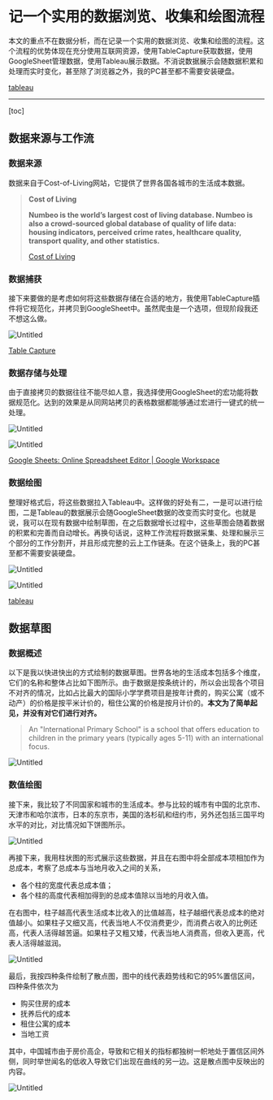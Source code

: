 # 记一个实用的数据浏览、收集和绘图流程

本文的重点不在数据分析，而在记录一个实用的数据浏览、收集和绘图的流程。这个流程的优势体现在充分使用互联网资源，使用TableCapture获取数据，使用GoogleSheet管理数据，使用Tableau展示数据。不消说数据展示会随数据积累和处理而实时变化，甚至除了浏览器之外，我的PC甚至都不需要安装硬盘。

[tableau](https://public.tableau.com/app/profile/chuncheng.zhang5140/viz/cost-of-living/scatterGraph#2 "tableau")

---
[toc]

## 数据来源与工作流

### 数据来源

数据来自于Cost-of-Living网站，它提供了世界各国各城市的生活成本数据。

> **Cost of Living**
>
> **Numbeo is the world’s largest cost of living database. Numbeo is also a crowd-sourced global database of quality of life data: housing indicators, perceived crime rates, healthcare quality, transport quality, and other statistics.**
>
> [Cost of Living](https://www.numbeo.com/cost-of-living/)

### 数据捕获

接下来要做的是考虑如何将这些数据存储在合适的地方，我使用TableCapture插件将它规范化，并拷贝到GoogleSheet中。虽然爬虫是一个选项，但现阶段我还不想这么做。

![Untitled](%E8%AE%B0%E4%B8%80%E4%B8%AA%E5%AE%9E%E7%94%A8%E7%9A%84%E6%95%B0%E6%8D%AE%E6%B5%8F%E8%A7%88%E3%80%81%E6%94%B6%E9%9B%86%E5%92%8C%E7%BB%98%E5%9B%BE%E6%B5%81%E7%A8%8B%20406014e1859e48428029ed74863b7528/Untitled.png)

[Table Capture](https://chromewebstore.google.com/detail/table-capture/iebpjdmgckacbodjpijphcplhebcmeop)

### 数据存储与处理

由于直接拷贝的数据往往不能尽如人意，我选择使用GoogleSheet的宏功能将数据规范化。达到的效果是从同网站拷贝的表格数据都能够通过宏进行一键式的统一处理。

![Untitled](%E8%AE%B0%E4%B8%80%E4%B8%AA%E5%AE%9E%E7%94%A8%E7%9A%84%E6%95%B0%E6%8D%AE%E6%B5%8F%E8%A7%88%E3%80%81%E6%94%B6%E9%9B%86%E5%92%8C%E7%BB%98%E5%9B%BE%E6%B5%81%E7%A8%8B%20406014e1859e48428029ed74863b7528/Untitled%201.png)

![Untitled](%E8%AE%B0%E4%B8%80%E4%B8%AA%E5%AE%9E%E7%94%A8%E7%9A%84%E6%95%B0%E6%8D%AE%E6%B5%8F%E8%A7%88%E3%80%81%E6%94%B6%E9%9B%86%E5%92%8C%E7%BB%98%E5%9B%BE%E6%B5%81%E7%A8%8B%20406014e1859e48428029ed74863b7528/Untitled%202.png)

[Google Sheets: Online Spreadsheet Editor | Google Workspace](https://www.google.com/sheets/about/)

### 数据绘图

整理好格式后，将这些数据拉入Tableau中。这样做的好处有二，一是可以进行绘图，二是Tableau的数据展示会随GoogleSheet数据的改变而实时变化。也就是说，我可以在现有数据中绘制草图，在之后数据增长过程中，这些草图会随着数据的积累和完善而自动增长。再换句话说，这种工作流程将数据采集、处理和展示三个部分的工作分割开，并且形成完整的云上工作链条。在这个链条上，我的PC甚至都不需要安装硬盘。

![Untitled](%E8%AE%B0%E4%B8%80%E4%B8%AA%E5%AE%9E%E7%94%A8%E7%9A%84%E6%95%B0%E6%8D%AE%E6%B5%8F%E8%A7%88%E3%80%81%E6%94%B6%E9%9B%86%E5%92%8C%E7%BB%98%E5%9B%BE%E6%B5%81%E7%A8%8B%20406014e1859e48428029ed74863b7528/Untitled%203.png)

![Untitled](%E8%AE%B0%E4%B8%80%E4%B8%AA%E5%AE%9E%E7%94%A8%E7%9A%84%E6%95%B0%E6%8D%AE%E6%B5%8F%E8%A7%88%E3%80%81%E6%94%B6%E9%9B%86%E5%92%8C%E7%BB%98%E5%9B%BE%E6%B5%81%E7%A8%8B%20406014e1859e48428029ed74863b7528/Untitled%204.png)

[tableau](https://public.tableau.com/app/profile/chuncheng.zhang5140/viz/cost-of-living/scatterGraph#2 "tableau")

## 数据草图

### 数据概述

以下是我以快进快出的方式绘制的数据草图。世界各地的生活成本包括多个维度，它们的名称和整体占比如下图所示。由于数据是按条统计的，所以会出现各个项目不对齐的情况，比如占比最大的国际小学学费项目是按年计费的，购买公寓（或不动产）的价格是按平米计价的，租住公寓的价格是按月计价的。**本文为了简单起见，并没有对它们进行对齐。**

> An "International Primary School" is a school that offers education to children in the primary years (typically ages 5-11) with an international focus.
>

![Untitled](%E8%AE%B0%E4%B8%80%E4%B8%AA%E5%AE%9E%E7%94%A8%E7%9A%84%E6%95%B0%E6%8D%AE%E6%B5%8F%E8%A7%88%E3%80%81%E6%94%B6%E9%9B%86%E5%92%8C%E7%BB%98%E5%9B%BE%E6%B5%81%E7%A8%8B%20406014e1859e48428029ed74863b7528/Untitled%205.png)

### 数值绘图

接下来，我比较了不同国家和城市的生活成本。参与比较的城市有中国的北京市、天津市和哈尔滨市，日本的东京市，美国的洛杉矶和纽约市，另外还包括三国平均水平的对比，对比情况如下饼图所示。

![Untitled](%E8%AE%B0%E4%B8%80%E4%B8%AA%E5%AE%9E%E7%94%A8%E7%9A%84%E6%95%B0%E6%8D%AE%E6%B5%8F%E8%A7%88%E3%80%81%E6%94%B6%E9%9B%86%E5%92%8C%E7%BB%98%E5%9B%BE%E6%B5%81%E7%A8%8B%20406014e1859e48428029ed74863b7528/Untitled%206.png)

再接下来，我用柱状图的形式展示这些数据，并且在右图中将全部成本项相加作为总成本，考察了总成本与当地月收入之间的关系，

- 各个柱的宽度代表总成本值；
- 各个柱的高度代表相加得到的总成本值除以当地的月收入值。

在右图中，柱子越高代表生活成本比收入的比值越高，柱子越细代表总成本的绝对值越小。如果柱子又细又高，代表当地人不仅消费更少，而消费占收入的比例还高，代表人活得越苦逼。如果柱子又粗又矮，代表当地人消费高，但收入更高，代表人活得越滋润。

![Untitled](%E8%AE%B0%E4%B8%80%E4%B8%AA%E5%AE%9E%E7%94%A8%E7%9A%84%E6%95%B0%E6%8D%AE%E6%B5%8F%E8%A7%88%E3%80%81%E6%94%B6%E9%9B%86%E5%92%8C%E7%BB%98%E5%9B%BE%E6%B5%81%E7%A8%8B%20406014e1859e48428029ed74863b7528/Untitled%207.png)

最后，我按四种条件绘制了散点图，图中的线代表趋势线和它的95%置信区间，四种条件依次为

- 购买住房的成本
- 抚养后代的成本
- 租住公寓的成本
- 当地工资

其中，中国城市由于房价高企，导致和它相关的指标都独树一帜地处于置信区间外侧，同时举世闻名的低收入导致它们出现在曲线的另一边。这是散点图中反映出的内容。

![Untitled](%E8%AE%B0%E4%B8%80%E4%B8%AA%E5%AE%9E%E7%94%A8%E7%9A%84%E6%95%B0%E6%8D%AE%E6%B5%8F%E8%A7%88%E3%80%81%E6%94%B6%E9%9B%86%E5%92%8C%E7%BB%98%E5%9B%BE%E6%B5%81%E7%A8%8B%20406014e1859e48428029ed74863b7528/Untitled%208.png)
